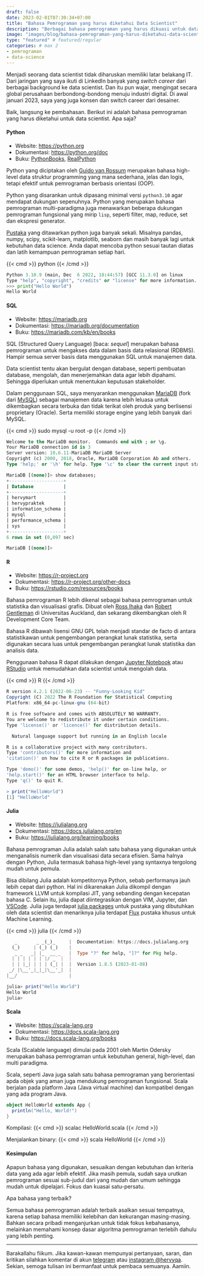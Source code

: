 ```yaml
---
draft: false
date: 2023-02-01T07:30:34+07:00
title: "Bahasa Pemrograman yang harus diketahui Data Scientist"
description: "Berbagai bahasa pemrograman yang harus dikuasi untuk data scientist pemula"
image: "images/blog/bahasa-pemrograman-yang-harus-diketahui-data-scientist.png"
type: "featured" # featured/regular
categories: # max 2
- pemrograman
- data-science
---
```


Menjadi seorang data scientist tidak diharuskan memiliki latar belakang IT. Dari jaringan yang saya ikuti di LinkedIn banyak yang _switch career_ dari berbagai background ke data scientist.
Dan itu pun wajar, mengingat secara global perusahaan berbondong-bondong menuju industri digital.
Di awal januari 2023, saya yang juga konsen dan switch career dari desainer.

Baik, langsung ke pembahasan. Berikut ini adalah bahasa pemrograman yang harus diketahui untuk data scientist. Apa saja?

#### Python

- Website: https://python.org
- Dokumentasi: https://python.org/doc
- Buku: [PythonBooks](https://pythonbooks.org), [RealPython](https://realpython.com/best-python-books)

Python yang diciptakan oleh [Guido van Rossum](https://gvanrossum.github.io) merupakan bahasa high-level data struktur programming yang mana sederhana, jelas dan logis, tetapi efektif untuk pemrograman berbasis orientasi (OOP).

Python yang disarankan untuk dipasang minimal versi `python3.10` agar mendapat dukungan sepenuhnya. Python yang merupakan bahasa pemrograman multi-paradigma juga menawarkan beberapa dukungan pemrograman fungsional yang mirip `lisp`, seperti filter, map, reduce, set dan ekspresi generator.

[Pustaka](https://pypi.org) yang ditawarkan python juga banyak sekali. Misalnya pandas, numpy, scipy, scikit-learn, matplotlib, seaborn dan masih banyak lagi untuk kebutuhan data science. Anda dapat mencoba python sesuai tautan diatas dan latih kemampuan pemrograman setiap hari.

{{< cmd >}}
python
{{< /cmd >}}

```python
Python 3.10.9 (main, Dec  6 2022, 18:44:57) [GCC 11.3.0] on linux
Type "help", "copyright", "credits" or "license" for more information.
>>> print("Hello World")
Hello World
```

#### SQL

- Website: https://mariadb.org
- Dokumentasi: https://mariadb.org/documentation
- Buku: https://mariadb.com/kb/en/books

SQL (Structured Query Language) [baca: _sequel_] merupakan bahasa pemrograman untuk mengakses data dalam basis data relasional (RDBMS).
Hampir semua server basis data menggunakan SQL untuk manajemen data.

Data scientist tentu akan bergulat dengan database, seperti pembuatan database, mengolah, dan menerjemahkan data agar lebih dipahami.
Sehingga diperlukan untuk menentukan keputusan stakeholder.

Dalam penggunaan SQL, saya menyarankan menggunakan [MariaDB](https://mariadb.org) (fork dari [MySQL](https://www.mysql.com)) sebagai manajemen data karena lebih leluasa untuk dikembagkan secara terbuka dan tidak terikat oleh produk yang berlisensi proprietary (Oracle).
Serta memiliki storage engine yang lebih banyak dari MySQL.

{{< cmd >}}
sudo mysql -u root -p
{{< /cmd >}}

```sql
Welcome to the MariaDB monitor.  Commands end with ; or \g.
Your MariaDB connection id is 3
Server version: 10.6.11-MariaDB MariaDB Server
Copyright (c) 2000, 2018, Oracle, MariaDB Corporation Ab and others.
Type 'help;' or '\h' for help. Type '\c' to clear the current input statement.

MariaDB [(none)]> show databases;
+--------------------+
| Database           |
+--------------------+
| hervymart          |
| hervypraktek       |
| information_schema |
| mysql              |
| performance_schema |
| sys                |
+--------------------+
6 rows in set (0,097 sec)

MariaDB [(none)]>
```

#### R

- Website: https://r-project.org
- Dokumentasi: https://r-project.org/other-docs
- Buku: https://rstudio.com/resources/books

Bahasa pemrograman R lebih dikenal sebagai bahasa pemrograman untuk statistika dan visualisasi grafis. Dibuat oleh [Ross Ihaka](https://en.wikipedia.org/wiki/Ross_Ihaka) dan [Robert Gentleman](https://en.wikipedia.org/wiki/Robert_Gentleman_(statistician)) di Universitas Auckland, dan sekarang dikembangkan oleh R Development Core Team.

Bahasa R dibawah lisensi GNU GPL telah menjadi standar de facto di antara statistikawan untuk pengembangan perangkat lunak statistika, serta digunakan secara luas untuk pengembangan perangkat lunak statistika dan analisis data.

Penggunaan bahasa R dapat dilakukan dengan [Jupyter Notebook](https://jupyter.org) atau [RStudio](https://r-project.org.org) untuk memudahkan data scientist untuk mengolah data.

{{< cmd >}}
R
{{< /cmd >}}

```R
R version 4.2.1 (2022-06-23) -- "Funny-Looking Kid"
Copyright (C) 2022 The R Foundation for Statistical Computing
Platform: x86_64-pc-linux-gnu (64-bit)

R is free software and comes with ABSOLUTELY NO WARRANTY.
You are welcome to redistribute it under certain conditions.
Type 'license()' or 'licence()' for distribution details.

  Natural language support but running in an English locale

R is a collaborative project with many contributors.
Type 'contributors()' for more information and
'citation()' on how to cite R or R packages in publications.

Type 'demo()' for some demos, 'help()' for on-line help, or
'help.start()' for an HTML browser interface to help.
Type 'q()' to quit R.

> print("HelloWorld")
[1] "HelloWorld"
```

#### Julia

- Website: https://julialang.org
- Dokumentasi: https://docs.julialang.org/en
- Buku: https://julialang.org/learning/books

Bahasa pemrograman Julia adalah salah satu bahasa yang digunakan untuk menganalisis numerik dan visualisasi data secara efisien.
Sama halnya dengan Python, Julia termasuk bahasa high-level yang syntaxnya tergolong mudah untuk pemula.

Bisa dibilang Julia adalah kompetitornya Python, sebab performanya jauh lebih cepat dari python.
Hal ini dikarenakan Julia dikompil dengan framework LLVM untuk kompilasi JIT, yang sebanding dengan kecepatan bahasa C.
Selain itu, julia dapat diintegrasikan dengan VIM, Jupyter, dan [VSCode](https://julia-vscode.org).
Julia juga terdapat [julia packages](https://www.juliapackages.com) untuk pustaka yang dibutuhkan oleh data scientist dan menariknya julia terdapat [Flux](https://fluxml.ai) pustaka khusus untuk Machine Learning.

{{< cmd >}}
julia
{{< /cmd >}}

```julia
   _       _ _(_)_     |  Documentation: https://docs.julialang.org
  (_)     | (_) (_)    |
   _ _   _| |_  __ _   |  Type "?" for help, "]?" for Pkg help.
  | | | | | | |/ _` |  |
  | | |_| | | | (_| |  |  Version 1.8.5 (2023-01-08)
 _/ |\__'_|_|_|\__'_|  |
|__/                   |

julia> print("Hello World")
Hello World
julia>
```
#### Scala

- Website: https://scala-lang.org
- Dokumentasi: https://docs.scala-lang.org
- Buku: https://docs.scala-lang.org/books

Scala (Scalable language) dimulai pada 2001 oleh Martin Odersky merupakan bahasa pemrograman untuk kebutuhan general, high-level, dan multi paradigma.

Scala, seperti Java juga salah satu bahasa pemrograman yang berorientasi apda objek yang aman juga mendukung pemrograman fungsional.
Scala berjalan pada platform Java (Java virtual machine) dan kompatibel dengan yang ada program Java.

```scala
object HelloWorld extends App {
  println("Hello, World!")
}
```

Kompilasi:
{{< cmd >}}
scalac HelloWorld.scala
{{< /cmd >}}

Menjalankan binary:
{{< cmd >}}
scala HelloWorld
{{< /cmd >}}

#### Kesimpulan

Apapun bahasa yang digunakan, sesuaikan dengan kebutuhan dan kriteria data yang ada agar lebih efektif.
Jika masih pemula, sudah saya urutkan pemrograman sesuai sub-judul dari yang mudah dan umum sehingga mudah untuk dipelajari. Fokus dan kuasai satu-persatu.

Apa bahasa yang terbaik?

Semua bahasa pemrograman adalah terbaik asalkan sesuai tempatnya, karena setiap bahasa memiliki kelebihan dan kekurangan masing-masing.
Bahkan secara pribadi menganjurkan untuk tidak fokus kebahasanya, melainkan memahami konsep dasar algoritma pemrograman terlebih dahulu yang lebih penting.

***

Barakallahu fiikum.
Jika kawan-kawan mempunyai pertanyaan, saran, dan kritikan silahkan komentar di akun [telegram](https://t.me/hervyqa) atau [instagram @hervyqa](https://instagram.com/hervyqa).
Sekian, semoga tulisan ini bermanfaat untuk pembaca semuanya. Aamiin.
